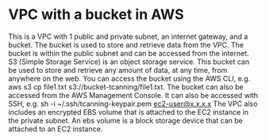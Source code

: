 <h1>VPC with a bucket in AWS</h1>

This is a VPC with 1 public and private subnet, an internet gateway, and a bucket. 
The bucket is used to store and retrieve data from the VPC. 
The bucket is within the public subnet and can be accessed from the internet.
S3 (Simple Storage Service) is an object storage service. This bucket can be used to store and retrieve any amount of data, at any time, from anywhere on the web.
You can access the bucket using the AWS CLI, e.g. aws s3 cp file1.txt s3://bucket-tcanning/file1.txt.
The bucket can also be accessed from the AWS Management Console.
It can also be accessed with SSH, e.g. sh -i ~/.ssh/tcanning-keypair.pem ec2-user@x.x.x.x
The VPC also includes an encrypted EBS volume that is attached to the EC2 instance in the private subnet.
An ebs volume is a block storage device that can be attached to an EC2 instance.